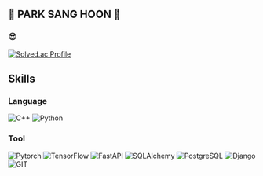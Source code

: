 ## 🐰 PARK SANG HOON 👻

### 😎
[![Solved.ac Profile](http://mazassumnida.wtf/api/v2/generate_badge?boj=sanghoon556)](https://solved.ac/sanghoon556/)


## Skills 
### Language
![C++](https://img.shields.io/badge/C++-00599C.svg?&style=for-the-badge&logo=cplusplus&logoColor=blue)
![Python](https://img.shields.io/badge/Python-3776AB.svg?&style=for-the-badge&logo=python&logoColor=white)

### Tool
![Pytorch](https://img.shields.io/badge/PyTorch-EE4C2C.svg?&style=for-the-badge&logo=pytorch&logoColor=white)
![TensorFlow](https://img.shields.io/badge/TensorFlow-FF6F00.svg?&style=for-the-badge&logo=tensorflow&logoColor=white)
![FastAPI](https://img.shields.io/badge/FastAPI-009688.svg?&style=for-the-badge&logo=fastapi&logoColor=white)
![SQLAlchemy](https://img.shields.io/badge/SQLAlchemy-D71F00.svg?&style=for-the-badge&logo=sqlalchemy&logoColor=white)
![PostgreSQL](https://img.shields.io/badge/PostgreSQL-4169E1.svg?&style=for-the-badge&logo=postgresql&logoColor=white)
![Django](https://img.shields.io/badge/Django-092E20.svg?&style=for-the-badge&logo=Django&logoColor=white)
![GIT](https://img.shields.io/badge/GIT-F05032.svg?&style=for-the-badge&logo=git&logoColor=white)

<!--
**sanghunii/sanghunii** is a ✨ _special_ ✨ repository because its `README.md` (this file) appears on your GitHub profile.

Here are some ideas to get you started:

- 🔭 I’m currently working on ...
- 🌱 I’m currently learning ...
- 👯 I’m looking to collaborate on ...
- 🤔 I’m looking for help with ...
- 💬 Ask me about ...
- 📫 How to reach me: ...
- 😄 Pronouns: ...
- ⚡ Fun fact: ...
-->
